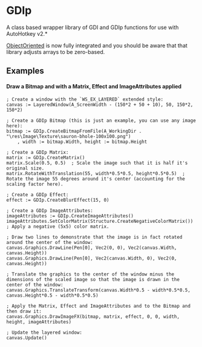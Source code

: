 # GDIp

A class based wrapper library of GDI and GDIp functions for use with AutoHotkey v2.*

[ObjectOriented](https://github.com/Onimuru/ObjectOriented) is now fully integrated and you should be aware that that library adjusts arrays to be zero-based.

## Examples

#### Draw a Bitmap and with a Matrix, Effect and ImageAttributes applied

```
; Create a window with the `WS_EX_LAYERED` extended style:
canvas := LayeredWindow(A_ScreenWidth - (150*2 + 50 + 10), 50, 150*2, 150*2)

; Create a GDIp Bitmap (this is just an example, you can use any image here):
bitmap := GDIp.CreateBitmapFromFile(A_WorkingDir . "\res\Image\Texture\sauron-bhole-100x100.png")
	, width := bitmap.Width, height := bitmap.Height

; Create a GDIp Matrix:
matrix := GDIp.CreateMatrix()
matrix.Scale(0.5, 0.5)  ; Scale the image such that it is half it's original size.
matrix.RotateWithTranslation(55, width*0.5*0.5, height*0.5*0.5)  ; Rotate the image 55 degrees around it's center (accounting for the scaling factor here).

; Create a GDIp Effect:
effect := GDIp.CreateBlurEffect(15, 0)

; Create a GDIp ImageAttributes:
imageAttributes := GDIp.CreateImageAttributes()
imageAttributes.SetColorMatrix(Structure.CreateNegativeColorMatrix())  ; Apply a negative (5x5) color matrix.

; Draw two lines to demonstrate that the image is in fact rotated around the center of the window:
canvas.Graphics.DrawLine(Pen[0], Vec2(0, 0), Vec2(canvas.Width, canvas.Height))
canvas.Graphics.DrawLine(Pen[0], Vec2(canvas.Width, 0), Vec2(0, canvas.Height))

; Translate the graphics to the center of the window minus the dimensions of the scaled image so that the image is drawn in the center of the window:
canvas.Graphics.TranslateTransform(canvas.Width*0.5 - width*0.5*0.5, canvas.Height*0.5 - width*0.5*0.5)

; Apply the Matrix, Effect and ImageAttributes and to the Bitmap and then draw it:
canvas.Graphics.DrawImageFX(bitmap, matrix, effect, 0, 0, width, height, imageAttributes)

; Update the layered window:
canvas.Update()
```
